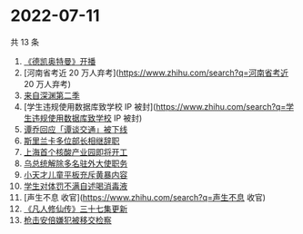 # 2022-07-11

共 13 条

<!-- BEGIN ZHIHUSEARCH -->
<!-- 最后更新时间 Mon Jul 11 2022 13:17:07 GMT+0800 (China Standard Time) -->
1. [《德凯奥特曼》开播](https://www.zhihu.com/search?q=《德凯奥特曼》开播)
1. [河南省考近 20 万人弃考](https://www.zhihu.com/search?q=河南省考近 20 万人弃考)
1. [来自深渊第二季](https://www.zhihu.com/search?q=来自深渊第二季)
1. [学生违规使用数据库致学校 IP 被封](https://www.zhihu.com/search?q=学生违规使用数据库致学校 IP 被封)
1. [谭乔回应「谭谈交通」被下线](https://www.zhihu.com/search?q=谭乔回应「谭谈交通」被下线)
1. [斯里兰卡多位部长相继辞职](https://www.zhihu.com/search?q=斯里兰卡多位部长相继辞职)
1. [上海首个核酸产业园即将开工](https://www.zhihu.com/search?q=上海首个核酸产业园即将开工)
1. [乌总统解除多名驻外大使职务](https://www.zhihu.com/search?q=乌总统解除多名驻外大使职务)
1. [小天才儿童平板充斥黄暴内容](https://www.zhihu.com/search?q=小天才儿童平板充斥黄暴内容)
1. [学生对体罚不满自述喝消毒液](https://www.zhihu.com/search?q=学生对体罚不满自述喝消毒液)
1. [声生不息 收官](https://www.zhihu.com/search?q=声生不息 收官)
1. [《凡人修仙传》三十七集更新](https://www.zhihu.com/search?q=《凡人修仙传》三十七集更新)
1. [枪击安倍嫌犯被移交检察](https://www.zhihu.com/search?q=枪击安倍嫌犯被移交检察)
<!-- END ZHIHUSEARCH -->
